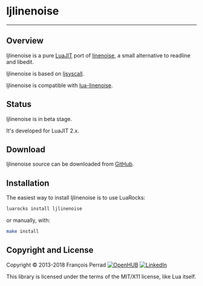 
# ljlinenoise

---

## Overview

ljlinenoise is a pure [LuaJIT](http://luajit.org/)
port of [linenoise](https://github.com/antirez/linenoise),
a small alternative to readline and libedit.

ljlinenoise is based on
[ljsyscall](https://github.com/justincormack/ljsyscall).

ljlinenoise is compatible with
[lua-linenoise](https://github.com/hoelzro/lua-linenoise).

## Status

ljlinenoise is in beta stage.

It's developed for LuaJIT 2.x.

## Download

ljlinenoise source can be downloaded from
[GitHub](http://github.com/fperrad/ljlinenoise/releases/).

## Installation

The easiest way to install ljlinenoise is to use LuaRocks:

```sh
luarocks install ljlinenoise
```

or manually, with:

```sh
make install
```

## Copyright and License

Copyright &copy; 2013-2018 Fran&ccedil;ois Perrad
[![OpenHUB](http://www.openhub.net/accounts/4780/widgets/account_rank.gif)](http://www.openhub.net/accounts/4780?ref=Rank)
[![LinkedIn](http://www.linkedin.com/img/webpromo/btn_liprofile_blue_80x15.gif)](http://www.linkedin.com/in/fperrad)

This library is licensed under the terms of the MIT/X11 license,
like Lua itself.
